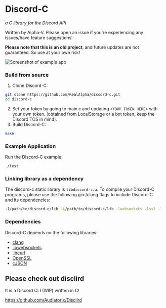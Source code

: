 # Discord-C

*a C library for the Discord API*

Written by Alpha-V. 
Please open an issue if you're experiencing any issues/have feature suggestions!

**Please note that this is an old project**, and future updates are not guaranteed. 
So use at your own risk!

![Screenshot of example app](http://i.imgur.com/dLAEncM.png?1)

### Build from source

1. Clone Discord-C:

```sh
git clone https://github.com/RealAlpha/discord-c.git
cd discord-c
```

2. Set your token by going to main.c and updating `<YOUR TOKEN HERE>` with your own token. (obtained from LocalStorage or a bot token; keep the Discord TOS in mind).
3. Build Discord-C:

```sh
make
```

### Example Application

Run the Discord-C example:

```sh
./test
```

### Linking library as a dependency

The discord-c static library is `libdiscord-c.a`. 
To compile your Discord-C programs, please use the following gcc/clang flags to include Discord-C and its dependencies:

```sh
-I/path/to/discord-c/lib -L/path/to/discord-c/lib -lwebsockets -lssl -lcrypto -lpthread -lcjson -lcurl -ldiscord-c
```

### Dependencies

Discord-C depends on the following libraries:

- [clang](https://clang.llvm.org)
- [libwebsockets](https://libwebsockets.org)
- [libcurl](https://curl.se/libcurl/)
- [OpenSSL](https://github.com/openssl/openssl)
- [cJSON](https://github.com/DaveGamble/cJSON)

## Please check out disclird

It is a Discord CLI (WIP) written in C!

https://github.com/Audiatorix/Disclird
